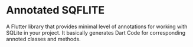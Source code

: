 # Annotated SQFLITE
A Flutter library that provides minimal level of annotations for working with SQLite in your project.
It basically generates Dart Code for corresponding annoted classes and methods.